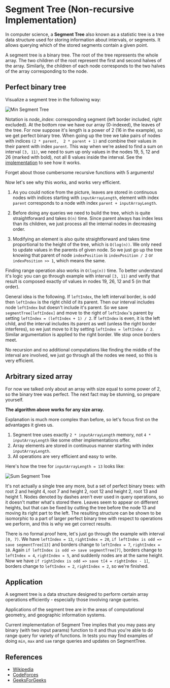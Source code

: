 # Segment Tree (Non-recursive Implementation)

In computer science, a **Segment Tree** also known as a statistic tree 
is a tree data structure used for storing information about intervals, 
or segments. It allows querying which of the stored segments contain 
a given point.

A segment tree is a binary tree. The root of the tree represents the 
whole array. The two children of the root represent the 
first and second halves of the array. Similarly, the 
children of each node corresponds to the two halves of 
the array corresponding to the node.

## Perfect binary tree

Visualize a segment tree in the following way:

![Min Segment Tree](http://i.imgur.com/GGBmcEP.png)

Notation is *node_index*: corresponding segment (left border included, right excluded).
At the bottom row we have our array (0-indexed), the leaves of the tree. For now 
suppose it's length is a power of 2 (16 in the example), so we get perfect binary tree.
When going up the tree we take pairs of nodes with indices `(2 * parent,  2 * parent + 1)` 
and combine their values in their parent with index `parent`. This way when we're asked
to find a sum on interval `[3, 11)`, we need to sum up only values in the nodes
19, 5, 12 and 26 (marked with bold), not all 8 values inside the interval.
See the [implementation](NonRecursiveSegmentTree.js)
to see how it works.

Forget about those cumbersome recursive functions with 5 arguments!

Now let's see why this works, and works very efficient.

1. As you could notice from the picture, leaves are stored in continuous nodes
with indices starting with `inputArrayLength`, element with index `parent`
corresponds to a node with index `parent + inputArrayLength`.

1. Before doing any queries we need to build the tree, which is quite straightforward
and takes `O(n)` time. Since parent always has index less than its children, we just
process all the internal nodes in decreasing order.

1. Modifying an element is also quite straightforward and takes time proportional to
the height of the tree, which is `O(log(n))`. We only need to update values in the
parents of given node. So we just go up the tree knowing that parent of
node `indexPosition` is `indexPosition / 2` or `indexPosition >> 1`, which means the same.

Finding range operation also works in `O(log(n))` time. To better understand
it's logic you can go through example with interval `[3, 11)` and verify that
result is composed exactly of values in nodes 19, 26, 12 and 5 (in that order).

General idea is the following. If `leftIndex`, the left interval border, is odd
then `leftIndex` is the right child of its parent. Then our interval includes
node `leftIndex` but doesn't include it's parent. So we save `segmentTree[leftIndex]`
and move to the right of `leftIndex`'s parent by setting `leftIndex = (leftIndex + 1) / 2`.
If `leftIndex` is even, it is the left child, and the interval includes its parent
as well (unless the right border interferes), so we just move to it by setting
`leftIndex = leftIndex / 2`. Similar argumentation is applied to the right border.
We stop once borders meet.

No recursion and no additional computations like finding the middle of the interval
are involved, we just go through all the nodes we need, so this is very efficient.

## Arbitrary sized array

For now we talked only about an array with size equal to some power of 2,
so the binary tree was perfect. The next fact may be stunning, so prepare yourself.

**The algorithm above works for any size array.**

Explanation is much more complex than before, so let's focus first on the advantages it gives us.

1. Segment tree uses exactly `2 * inputArrayLength` memory, not `4 * inputArrayLength`
like some other implementations offer.
1. Array elements are stored in continuous manner starting with index `inputArrayLength`.
1. All operations are very efficient and easy to write.

Here's how the tree for `inputArrayLength = 13` looks like:

![Sum Segment Tree](http://i.imgur.com/cwKpYH1.png)

It's not actually a single tree any more, but a set of perfect binary trees:
with root 2 and height 4, root 7 and height 2, root 12 and height 2,
root 13 and height 1. Nodes denoted by dashes aren't ever used in query operations,
so it doesn't matter what's stored there. Leaves seem to appear on different heights,
but that can be fixed by cutting the tree before the node 13 and moving its right
part to the left. The resulting structure can be shown to be isomorphic
to a part of larger perfect binary tree with respect to operations we perform,
and this is why we get correct results.

There is no formal proof here, let's just go through the example with interval
`[0, 7)`. We have `leftIndex = 13`, `rightIndex = 20`, `if leftIndex is odd => 
save segmentTree[13]` and borders change to `leftIndex = 7`, `rightIndex = 10`.
Again `if leftIndex is odd => save segmentTree[7]`, borders change
to `leftIndex = 4`, `rightIndex = 5`, and suddenly nodes are at the same height.
Now we have `if rightIndex is odd => save t[4 = rightIndex - 1]`,
borders change to `leftIndex = 2`, `rightIndex = 2`, so we're finished.

## Application

A segment tree is a data structure designed to perform 
certain array operations efficiently - especially those 
involving range queries.

Applications of the segment tree are in the areas of computational geometry, 
and geographic information systems.

Current implementation of Segment Tree implies that you may
pass any binary (with two input params) function to it and 
thus you're able to do range query for variety of functions.
In tests you may find examples of doing `min`, `max` and `sam` range
queries and updates on SegmentTree.
 
## References

- [Wikipedia](https://en.wikipedia.org/wiki/Segment_tree)
- [CodeForces](https://codeforces.com/blog/entry/18051)
- [GeeksForGeeks](https://www.geeksforgeeks.org/segment-tree-efficient-implementation/)
